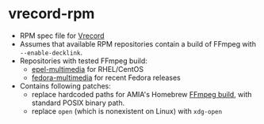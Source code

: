 # vrecord-rpm
 - RPM spec file for [Vrecord](https://github.com/amiaopensource/vrecord)
 - Assumes that available RPM repositories contain a build of FFmpeg with `--enable-decklink`.
 - Repositories with tested FFmpeg build:
   - [epel-multimedia](https://negativo17.org/repos/epel-multimedia.repo) for RHEL/CentOS
   - [fedora-multimedia](https://negativo17.org/repos/fedora-multimedia.repo) for recent Fedora releases
 - Contains following patches:
   - replace hardcoded paths for AMIA's Homebrew [FFmpeg build](https://github.com/amiaopensource/homebrew-amiaos), with standard POSIX binary path.
   - replace `open` (which is nonexistent on Linux) with `xdg-open`
